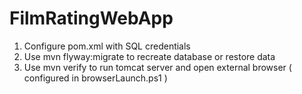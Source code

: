 # FilmRatingWebApp

1. Configure pom.xml with SQL credentials
2. Use mvn flyway:migrate to recreate database or restore data
3. Use mvn verify to run tomcat server and open external browser ( configured in browserLaunch.ps1 )

